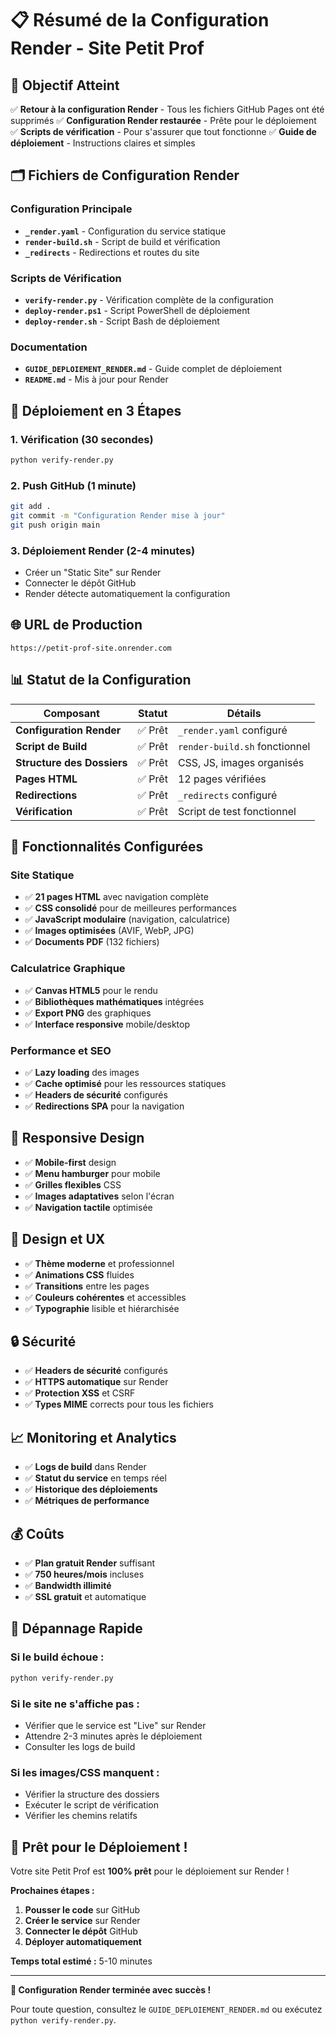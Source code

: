 # 📋 Résumé de la Configuration Render - Site Petit Prof

## 🎯 **Objectif Atteint**

✅ **Retour à la configuration Render** - Tous les fichiers GitHub Pages ont été supprimés
✅ **Configuration Render restaurée** - Prête pour le déploiement
✅ **Scripts de vérification** - Pour s'assurer que tout fonctionne
✅ **Guide de déploiement** - Instructions claires et simples

## 🗂️ **Fichiers de Configuration Render**

### **Configuration Principale**
- **`_render.yaml`** - Configuration du service statique
- **`render-build.sh`** - Script de build et vérification
- **`_redirects`** - Redirections et routes du site

### **Scripts de Vérification**
- **`verify-render.py`** - Vérification complète de la configuration
- **`deploy-render.ps1`** - Script PowerShell de déploiement
- **`deploy-render.sh`** - Script Bash de déploiement

### **Documentation**
- **`GUIDE_DEPLOIEMENT_RENDER.md`** - Guide complet de déploiement
- **`README.md`** - Mis à jour pour Render

## 🚀 **Déploiement en 3 Étapes**

### **1. Vérification (30 secondes)**
```bash
python verify-render.py
```

### **2. Push GitHub (1 minute)**
```bash
git add .
git commit -m "Configuration Render mise à jour"
git push origin main
```

### **3. Déploiement Render (2-4 minutes)**
- Créer un "Static Site" sur Render
- Connecter le dépôt GitHub
- Render détecte automatiquement la configuration

## 🌐 **URL de Production**

```
https://petit-prof-site.onrender.com
```

## 📊 **Statut de la Configuration**

| Composant | Statut | Détails |
|-----------|--------|---------|
| **Configuration Render** | ✅ Prêt | `_render.yaml` configuré |
| **Script de Build** | ✅ Prêt | `render-build.sh` fonctionnel |
| **Structure des Dossiers** | ✅ Prêt | CSS, JS, images organisés |
| **Pages HTML** | ✅ Prêt | 12 pages vérifiées |
| **Redirections** | ✅ Prêt | `_redirects` configuré |
| **Vérification** | ✅ Prêt | Script de test fonctionnel |

## 🔧 **Fonctionnalités Configurées**

### **Site Statique**
- ✅ **21 pages HTML** avec navigation complète
- ✅ **CSS consolidé** pour de meilleures performances
- ✅ **JavaScript modulaire** (navigation, calculatrice)
- ✅ **Images optimisées** (AVIF, WebP, JPG)
- ✅ **Documents PDF** (132 fichiers)

### **Calculatrice Graphique**
- ✅ **Canvas HTML5** pour le rendu
- ✅ **Bibliothèques mathématiques** intégrées
- ✅ **Export PNG** des graphiques
- ✅ **Interface responsive** mobile/desktop

### **Performance et SEO**
- ✅ **Lazy loading** des images
- ✅ **Cache optimisé** pour les ressources statiques
- ✅ **Headers de sécurité** configurés
- ✅ **Redirections SPA** pour la navigation

## 📱 **Responsive Design**

- ✅ **Mobile-first** design
- ✅ **Menu hamburger** pour mobile
- ✅ **Grilles flexibles** CSS
- ✅ **Images adaptatives** selon l'écran
- ✅ **Navigation tactile** optimisée

## 🎨 **Design et UX**

- ✅ **Thème moderne** et professionnel
- ✅ **Animations CSS** fluides
- ✅ **Transitions** entre les pages
- ✅ **Couleurs cohérentes** et accessibles
- ✅ **Typographie** lisible et hiérarchisée

## 🔒 **Sécurité**

- ✅ **Headers de sécurité** configurés
- ✅ **HTTPS automatique** sur Render
- ✅ **Protection XSS** et CSRF
- ✅ **Types MIME** corrects pour tous les fichiers

## 📈 **Monitoring et Analytics**

- ✅ **Logs de build** dans Render
- ✅ **Statut du service** en temps réel
- ✅ **Historique des déploiements**
- ✅ **Métriques de performance**

## 💰 **Coûts**

- ✅ **Plan gratuit Render** suffisant
- ✅ **750 heures/mois** incluses
- ✅ **Bandwidth illimité**
- ✅ **SSL gratuit** et automatique

## 🚨 **Dépannage Rapide**

### **Si le build échoue :**
```bash
python verify-render.py
```

### **Si le site ne s'affiche pas :**
- Vérifier que le service est "Live" sur Render
- Attendre 2-3 minutes après le déploiement
- Consulter les logs de build

### **Si les images/CSS manquent :**
- Vérifier la structure des dossiers
- Exécuter le script de vérification
- Vérifier les chemins relatifs

## 🎉 **Prêt pour le Déploiement !**

Votre site Petit Prof est **100% prêt** pour le déploiement sur Render !

**Prochaines étapes :**
1. **Pousser le code** sur GitHub
2. **Créer le service** sur Render
3. **Connecter le dépôt** GitHub
4. **Déployer automatiquement**

**Temps total estimé :** 5-10 minutes

---

**🌟 Configuration Render terminée avec succès !**

Pour toute question, consultez le `GUIDE_DEPLOIEMENT_RENDER.md` ou exécutez `python verify-render.py`.


